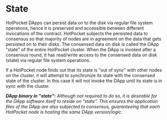 # State

HotPocket DApps can persist data on to the disk via regular file system operations, hence it is preserved and accessible between different invocations of the contract. HotPocket subjects the persisted data to consensus so that majority of nodes are in agreement on the data that gets persisted on to their disks. The consensed data on disk is called the DApp "state" of the entire HotPocket cluster. When the DApp is invoked after a consensus round, it has read/write access to the consensed data on disk (state) via regular file system operations.

If a HotPocket node finds out that its state is "out of sync" with other nodes on the cluster, it will attempt to synchronize its state with the consensed state of the cluster. In this case it will not invoke the DApp until its state is in sync with the cluster.

_**DApp binary in "state":** Although not required to do so, it is desirable for the DApp software itself to reside on "state". This ensures the application files of the DApp are also subjected to consensus, guaranteeing that each HotPocket node is hosting the same DApp version/logic._
